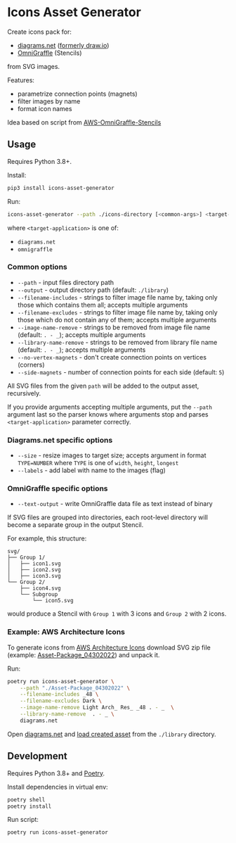# Icons Asset Generator

Create icons pack for:

- [diagrams.net](https://diagrams.net/)
  ([formerly draw.io](https://www.diagrams.net/blog/move-diagrams-net))
- [OmniGraffle](https://www.omnigroup.com/omnigraffle/) (Stencils)

from SVG images.

Features:

- parametrize connection points (magnets)
- filter images by name
- format icon names

Idea based on script from
[AWS-OmniGraffle-Stencils](https://github.com/davidfsmith/AWS-OmniGraffle-Stencils/)

## Usage

Requires Python 3.8+.

Install:

```bash
pip3 install icons-asset-generator
```

Run:

```bash
icons-asset-generator --path ./icons-directory [<common-args>] <target-application> [<application-args>]
```

where `<target-application>` is one of:

- `diagrams.net`
- `omnigraffle`

### Common options

- `--path` - input files directory path
- `--output` - output directory path (default: `./library`)
- `--filename-includes` - strings to filter image file name by, taking only those which contains them all; accepts multiple arguments
- `--filename-excludes` - strings to filter image file name by, taking only those which do not contain any of them; accepts multiple arguments
- `--image-name-remove` - strings to be removed from image file name (default: `. - _`); accepts multiple arguments
- `--library-name-remove` - strings to be removed from library file name (default: `. - _`); accepts multiple arguments
- `--no-vertex-magnets` - don't create connection points on vertices (corners)
- `--side-magnets` - number of connection points for each side (default: `5`)

All SVG files from the given `path` will be added to the output asset, recursively.

If you provide arguments accepting multiple arguments, put the `--path` argument last so the parser knows where arguments stop
and parses `<target-application>` parameter correctly.

### Diagrams.net specific options

- `--size` - resize images to target size; accepts argument in format `TYPE=NUMBER` where `TYPE` is one of `width`, `height`, `longest`
- `--labels` - add label with name to the images (flag)

### OmniGraffle specific options

- `--text-output` - write OmniGraffle data file as text instead of binary

If SVG files are grouped into directories, each root-level directory will become
a separate group in the output Stencil.

For example, this structure:

```
svg/
├── Group 1/
│   ├── icon1.svg
│   ├── icon2.svg
│   ├── icon3.svg
└── Group 2/
    ├── icon4.svg
    └── Subgroup
        └── icon5.svg
```

would produce a Stencil with `Group 1` with 3 icons and `Group 2` with 2 icons.

### Example: AWS Architecture Icons

To generate icons from [AWS Architecture Icons](https://aws.amazon.com/architecture/icons/)
download SVG zip file
(example: [Asset-Package_04302022](https://d1.awsstatic.com/webteam/architecture-icons/q2-2022/Asset-Package_04302022.e942f826cd826cfa2d32455f3a7973ad4b92eb6a.zip))
and unpack it.

Run:

```bash
poetry run icons-asset-generator \
    --path "./Asset-Package_04302022" \
    --filename-includes _48 \
    --filename-excludes Dark \
    --image-name-remove Light Arch_ Res_ _48 . - _  \
    --library-name-remove  . - _ \
    diagrams.net
```

Open [diagrams.net](https://app.diagrams.net/?splash=0)
and [load created asset](https://www.diagrams.net/blog/custom-libraries)
from the `./library` directory.

## Development

Requires Python 3.8+ and [Poetry](https://python-poetry.org/).

Install dependencies in virtual env:

```bash
poetry shell
poetry install
```

Run script:

```bash
poetry run icons-asset-generator
```

